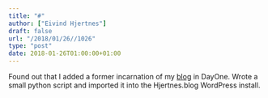 ```yaml
---
title: "#"
author: ["Eivind Hjertnes"]
draft: false
url: "/2018/01/26//1026"
type: "post"
date: 2018-01-26T01:00:00+01:00
---
```


Found out that I added a former incarnation of my
[blog](https://hjertnes.blog) in DayOne. Wrote a small python script
and imported it into the Hjertnes.blog WordPress install.
